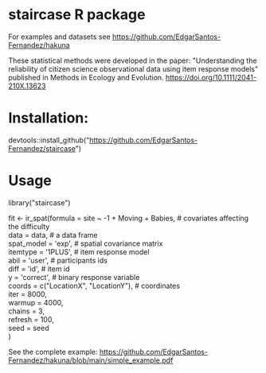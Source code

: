 # staircase R package
For examples and datasets see https://github.com/EdgarSantos-Fernandez/hakuna

These statistical methods were developed in the paper: "Understanding the reliability of citizen science observational data using item response models" published in Methods in Ecology and Evolution. https://doi.org/10.1111/2041-210X.13623

# Installation:
devtools::install_github("https://github.com/EdgarSantos-Fernandez/staircase")


# Usage
library("staircase")

fit <- ir_spat(formula = site ~ -1 + Moving + Babies, # covariates affecting the difficulty    
               data = data, # a data frame   
               spat_model = 'exp', # spatial covariance matrix    
               itemtype = '1PLUS', # item response model    
               abil = 'user', # participants ids   
               diff = 'id', # item id   
               y = 'correct', # binary response variable    
               coords = c("LocationX", "LocationY"), # coordinates   
               iter = 8000,    
               warmup = 4000,   
               chains = 3,   
               refresh = 100,   
               seed = seed    
)

See the complete example: https://github.com/EdgarSantos-Fernandez/hakuna/blob/main/simple_example.pdf